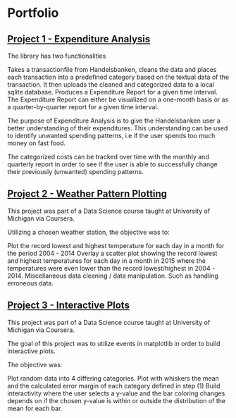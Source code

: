 # Portfolio

## [Project 1 - Expenditure Analysis](https://github.com/dolkt/expenditure_analysis)
The library has two functionalities

Takes a transactionfile from Handelsbanken, cleans the data and places each transaction into a predefined category based on the textual data of the transaction. It then uploads the cleaned and categorized data to a local sqlite database.
Produces a Expenditure Report for a given time interval.
The Expenditure Report can either be visualized on a one-month basis or as a quarter-by-quarter report for a given time interval.

The purpose of Expenditure Analysis is to give the Handelsbanken user a better understanding of their expenditures. This understanding can be used to identify unwanted spending patterns, i.e if the user spends too much money on fast food.

The categorized costs can be tracked over time with the monthly and quarterly report in order to see if the user is able to successfully change their previously (unwanted) spending patterns.


## [Project 2 - Weather Pattern Plotting](https://github.com/dolkt/weather_patterns)
This project was part of a Data Science course taught at University of Michigan via Coursera.

Utilizing a chosen weather station, the objective was to:

Plot the record lowest and highest temperature for each day in a month for the period 2004 - 2014
Overlay a scatter plot showing the record lowest and highest temperatures for each day in a month in 2015 where the temperatures were even lower than the record lowest/highest in 2004 - 2014.
Miscellaneous data cleaning / data manipulation. Such as handling erroneous data.


## [Project 3 - Interactive Plots](https://github.com/dolkt/interactive_plot)
This project was part of a Data Science course taught at University of Michigan via Coursera.

The goal of this project was to utilize events in matplotlib in order to build interactive plots.

The objective was:

Plot random data into 4 differing categories.
Plot with whiskers the mean and the calculated error margin of each category defined in step (1)
Build interactivity where the user selects a y-value and the bar coloring changes depends on if the chosen y-value is within or outside the distribution of the mean for each bar.
